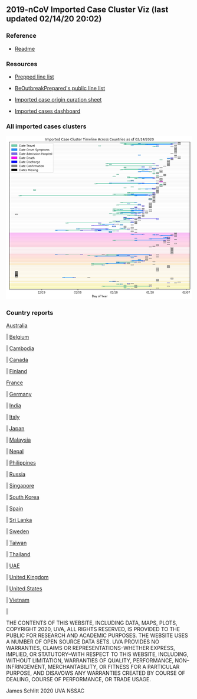 ## 2019-nCoV Imported Case Cluster Viz (last updated 02/14/20 20:02)


### Reference

* [Readme](https://github.com/SchlittDataSci/SchlittDataSci.github.io/blob/master/README.md)


### Resources

* [Prepped line list](cleaned_line_list.csv)

* [BeOutbreakPrepared's public line list](https://github.com/beoutbreakprepared/nCoV2019)

* [Imported case origin curation sheet](https://docs.google.com/spreadsheets/d/1s2j-RmkO8C69HtrELpNMipkG5ftPJqCPEzGRAxIukFY/edit#gid=0)

* [Imported cases dashboard](https://datastudio.google.com/reporting/f6ad0988-f203-45f8-8d18-5d726c1d2d8b)


### All imported cases clusters

![All cases](cluster_analysis/All_imported_cases.png)

### Country reports
[Australia](country_reports/Australia_report.md)

   |   [Belgium](country_reports/Belgium_report.md)

   |   [Cambodia](country_reports/Cambodia_report.md)

   |   [Canada](country_reports/Canada_report.md)

   |   [Finland](country_reports/Finland_report.md)



[France](country_reports/France_report.md)

   |   [Germany](country_reports/Germany_report.md)

   |   [India](country_reports/India_report.md)

   |   [Italy](country_reports/Italy_report.md)

   |   [Japan](country_reports/Japan_report.md)

   |   [Malaysia](country_reports/Malaysia_report.md)

   |   [Nepal](country_reports/Nepal_report.md)

   |   [Philippines](country_reports/Philippines_report.md)

   |   [Russia](country_reports/Russia_report.md)

   |   [Singapore](country_reports/Singapore_report.md)

   |   [South Korea](country_reports/South%20Korea_report.md)

   |   [Spain](country_reports/Spain_report.md)

   |   [Sri Lanka](country_reports/Sri%20Lanka_report.md)

   |   [Sweden](country_reports/Sweden_report.md)

   |   [Taiwan](country_reports/Taiwan_report.md)

   |   [Thailand](country_reports/Thailand_report.md)

   |   [UAE](country_reports/UAE_report.md)

   |   [United Kingdom](country_reports/United%20Kingdom_report.md)

   |   [United States](country_reports/United%20States_report.md)

   |   [Vietnam](country_reports/Vietnam_report.md)

   |   

THE CONTENTS OF THIS WEBSITE, INCLUDING DATA, MAPS, PLOTS, COPYRIGHT 2020, UVA, ALL RIGHTS RESERVED, IS PROVIDED TO THE PUBLIC FOR RESEARCH AND ACADEMIC PURPOSES. THE WEBSITE USES A NUMBER OF OPEN SOURCE DATA SETS. UVA PROVIDES NO WARRANTIES, CLAIMS OR REPRESENTATIONS–WHETHER EXPRESS, IMPLIED, OR STATUTORY–WITH RESPECT TO THIS WEBSITE, INCLUDING, WITHOUT LIMITATION, WARRANTIES OF QUALITY, PERFORMANCE, NON–INFRINGEMENT, MERCHANTABILITY, OR FITNESS FOR A PARTICULAR PURPOSE, AND DISAVOWS ANY WARRANTIES CREATED BY COURSE OF DEALING, COURSE OF PERFORMANCE, OR TRADE USAGE.




James Schlitt 2020 UVA NSSAC